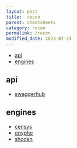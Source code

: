 ```yaml
---
layout: post
title:  recon
parent: cheatsheets
category: recon
permalink: /recon
modified_date: 2023-07-24
---
```


<!-- vscode-markdown-toc -->
* [api](#api)
* [engines](#engines)

<!-- vscode-markdown-toc-config
	numbering=false
	autoSave=true
	/vscode-markdown-toc-config -->
<!-- /vscode-markdown-toc -->

## <a name='api'></a>api

* [swaggerhub](https://app.swaggerhub.com/)

## <a name='engines'></a>engines

* [censys](/recon/censys)
* [onyphe](/recon/onyphe)
* [shodan](/recon/shodan)
